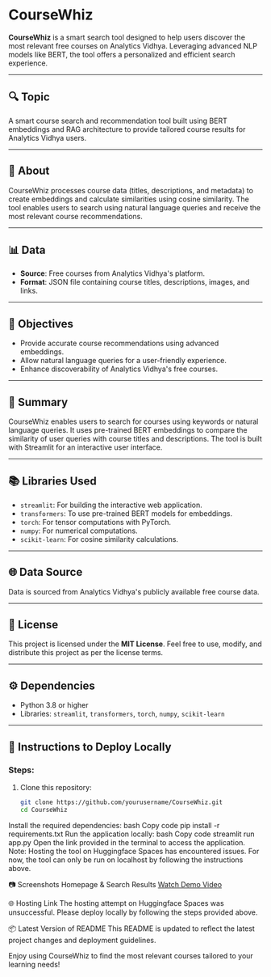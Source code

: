 # CourseWhiz

**CourseWhiz** is a smart search tool designed to help users discover the most relevant free courses on Analytics Vidhya. Leveraging advanced NLP models like BERT, the tool offers a personalized and efficient search experience.

---

## 🔍 Topic
A smart course search and recommendation tool built using BERT embeddings and RAG architecture to provide tailored course results for Analytics Vidhya users.

---

## 📖 About
CourseWhiz processes course data (titles, descriptions, and metadata) to create embeddings and calculate similarities using cosine similarity. The tool enables users to search using natural language queries and receive the most relevant course recommendations.

---

## 📊 Data
- **Source**: Free courses from Analytics Vidhya's platform.
- **Format**: JSON file containing course titles, descriptions, images, and links.

---

## 🎯 Objectives
- Provide accurate course recommendations using advanced embeddings.
- Allow natural language queries for a user-friendly experience.
- Enhance discoverability of Analytics Vidhya's free courses.

---

## 📝 Summary
CourseWhiz enables users to search for courses using keywords or natural language queries. It uses pre-trained BERT embeddings to compare the similarity of user queries with course titles and descriptions. The tool is built with Streamlit for an interactive user interface.

---

## 📚 Libraries Used
- `streamlit`: For building the interactive web application.
- `transformers`: To use pre-trained BERT models for embeddings.
- `torch`: For tensor computations with PyTorch.
- `numpy`: For numerical computations.
- `scikit-learn`: For cosine similarity calculations.

---

## 🌐 Data Source
Data is sourced from Analytics Vidhya's publicly available free course data.

---

## 📜 License
This project is licensed under the **MIT License**. Feel free to use, modify, and distribute this project as per the license terms.

---

## ⚙️ Dependencies
- Python 3.8 or higher
- Libraries: `streamlit`, `transformers`, `torch`, `numpy`, `scikit-learn`

---

## 🚀 Instructions to Deploy Locally
### Steps:
1. Clone this repository:
   ```bash
   git clone https://github.com/yourusername/CourseWhiz.git
   cd CourseWhiz
Install the required dependencies:
bash
Copy code
pip install -r requirements.txt
Run the application locally:
bash
Copy code
streamlit run app.py
Open the link provided in the terminal to access the application.
Note:
Hosting the tool on Huggingface Spaces has encountered issues. For now, the tool can only be run on localhost by following the instructions above.

📷 Screenshots
Homepage & Search Results
[Watch Demo Video](/Recording%202024-12-30%20234723.mp4)


🌐 Hosting Link
The hosting attempt on Huggingface Spaces was unsuccessful. Please deploy locally by following the steps provided above.

📦 Latest Version of README
This README is updated to reflect the latest project changes and deployment guidelines.

Enjoy using CourseWhiz to find the most relevant courses tailored to your learning needs!

